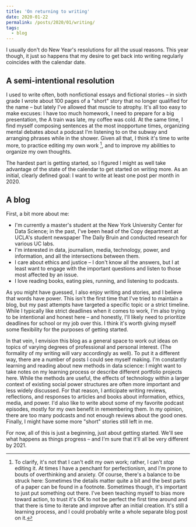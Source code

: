 ```yaml
---
title: 'On returning to writing'
date: 2020-01-22
permalink: /posts/2020/01/writing/
tags:
  - blog
---
```


I usually don't do New Year's resolutions for all the usual reasons. This year though, it just so happens that my desire to get back into writing regularly coincides with the calendar date.

A semi-intentional resolution
------

I used to write often, both nonfictional essays and fictional stories – in sixth grade I wrote about 100 pages of a "short" story that no longer qualified for the name – but lately I've allowed that muscle to atrophy. It's all too easy to make excuses: I have too much homework, I need to prepare for a big presentation, the A train was late, my coffee was cold. At the same time, I find myself composing sentences at the most inopportune times, organizing mental debates about a podcast I'm listening to on the subway and arranging phrases while in the shower. Given all that, I think it's time to write more, to practice editing my own work [^1], and to improve my abilities to organize my own thoughts.

The hardest part is getting started, so I figured I might as well take advantage of the state of the calendar to get started on writing more. As an initial, clearly defined goal: I want to write at least one post per month in 2020.

A blog
------

First, a bit more about me:
- I'm currently a master's student at the New York University Center for Data Science; in the past, I've been head of the Copy department at UCLA's student newspaper The Daily Bruin and conducted research for various UC labs.
- I'm interested in data, journalism, media, technology, power, and information, and all the intersections between them.
- I care about ethics and justice – I don't know all the answers, but I at least want to engage with the important questions and listen to those most affected by an issue.
- I love reading books, eating pies, running, and listening to podcasts.

As you might have guessed, I also enjoy writing and stories, and I believe that words have power. This isn't the first time that I've tried to maintain a blog, but my past attempts have targeted a specific topic or a strict timeline. While I typically like strict deadlines when it comes to work, I'm also trying to be intentional and honest here – and honestly, I'll likely need to prioritize deadlines for school or my job over this. I think it's worth giving myself some flexibility for the purposes of getting started.

In that vein, I envision this blog as a general space to work out ideas on topics of varying degrees of professional and personal interest. (The formality of my writing will vary accordingly as well). To put it a different way, there are a number of posts I could see myself making. I'm constantly learning and reading about new methods in data science: I might want to take notes on my learning process or describe different portfolio projects here. While the methods are useful, the effects of technology within a larger context of existing social power structures are often more important and less widely discussed. For that reason, I anticipate writing reviews, reflections, and responses to articles and books about information, ethics, media, and power. I'd also like to write about some of my favorite podcast episodes, mostly for my own benefit in remembering them. In my opinion, there are too many podcasts and not enough reviews about the good ones. Finally, I might have some more "short" stories still left in me.

For now, all of this is just a beginning, just about getting started. We'll see what happens as things progress – and I'm sure that it'll all be very different by 2021.

[^1]: To clarify, it's not that I can't edit my own work; rather, I can't *stop* editing it. At times I have a penchant for perfectionism, and I'm prone to bouts of overthinking and anxiety. Of course, there's a balance to be struck here: Sometimes the details matter quite a bit and the best parts of a paper can be found in a footnote. Sometimes though, it's important to just put something out there. I've been teaching myself to bias more toward action, to trust it's OK to not be perfect the first time around and that there is time to iterate and improve after an initial creation. It's still a learning process, and I could probably write a whole separate blog post on it.
